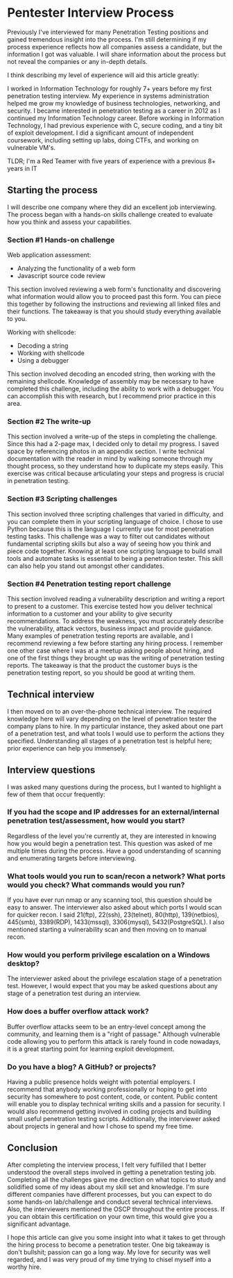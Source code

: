 # Pentester Interview Process

Previously I've interviewed for many Penetration Testing positions and gained tremendous insight into the process. I'm still determining if my process experience reflects how all companies assess a candidate, but the information I got was valuable. I will share information about the process but not reveal the companies or any in-depth details.

I think describing my level of experience will aid this article greatly:

I worked in Information Technology for roughly 7+ years before my first penetration testing interview. My experience in systems administration helped me grow my knowledge of business technologies, networking, and security. I became interested in penetration testing as a career in 2012 as I continued my Information Technology career. Before working in Information Technology, I had previous experience with C, secure coding, and a tiny bit of exploit development. I did a significant amount of independent coursework, including setting up labs, doing CTFs, and working on vulnerable VM's. 

TLDR; I'm a Red Teamer with five years of experience with a previous 8+ years in IT

## Starting the process

I will describe one company where they did an excellent job interviewing. The process began with a hands-on skills challenge created to evaluate how you think and assess your capabilities. 


### Section #1 Hands-on challenge

Web application assessment:
* Analyzing the functionality of a web form
* Javascript source code review

This section involved reviewing a web form's functionality and discovering what information would allow you to proceed past this form. You can piece this together by following the instructions and reviewing all linked files and their functions. The takeaway is that you should study everything available to you.

Working with shellcode:
* Decoding a string
* Working with shellcode
* Using a debugger

This section involved decoding an encoded string, then working with the remaining shellcode. Knowledge of assembly may be necessary to have completed this challenge, including the ability to work with a debugger. You can accomplish this with research, but I recommend prior practice in this area.

### Section #2 The write-up

This section involved a write-up of the steps in completing the challenge. Since this had a 2-page max, I decided only to detail my progress. I saved space by referencing photos in an appendix section. I write technical documentation with the reader in mind by walking someone through my thought process, so they understand how to duplicate my steps easily. This exercise was critical because articulating your steps and progress is crucial in penetration testing.

### Section #3 Scripting challenges

This section involved three scripting challenges that varied in difficulty, and you can complete them in your scripting language of choice. I chose to use Python because this is the language I currently use for most penetration testing tasks. This challenge was a way to filter out candidates without fundamental scripting skills but also a way of seeing how you think and piece code together. Knowing at least one scripting language to build small tools and automate tasks is essential to being a penetration tester. This skill can also help you stand out amongst other candidates.

### Section #4 Penetration testing report challenge

This section involved reading a vulnerability description and writing a report to present to a customer. This exercise tested how you deliver technical information to a customer and your ability to give security recommendations. To address the weakness, you must accurately describe the vulnerability, attack vectors, business impact and provide guidance. Many examples of penetration testing reports are available, and I recommend reviewing a few before starting any hiring process. I remember one other case where I was at a meetup asking people about hiring, and one of the first things they brought up was the writing of penetration testing reports. The takeaway is that the product the customer buys is the penetration testing report, so you should be good at writing them.

## Technical interview
I then moved on to an over-the-phone technical interview. The required knowledge here will vary depending on the level of penetration tester the company plans to hire. In my particular instance, they asked about one part of a penetration test, and what tools I would use to perform the actions they specified. Understanding all stages of a penetration test is helpful here; prior experience can help you immensely.

## Interview questions
I was asked many questions during the process, but I wanted to highlight a few of them that occur frequently:

### If you had the scope and IP addresses for an external/internal penetration test/assessment, how would you start?

Regardless of the level you're currently at, they are interested in knowing how you would begin a penetration test. This question was asked of me multiple times during the process. Have a good understanding of scanning and enumerating targets before interviewing.

### What tools would you run to scan/recon a network? What ports would you check? What commands would you run?

If you have ever run nmap or any scanning tool, this question should be easy to answer. The interviewer also asked about which ports I would scan for quicker recon. I said 21(ftp), 22(ssh), 23(telnet), 80(http), 139(netbios), 445(smb), 3389(RDP), 1433(mssql), 3306(mysql), 5432(PostgreSQL). I also mentioned starting a vulnerability scan and then moving on to manual recon.

### How would you perform privilege escalation on a Windows desktop?

The interviewer asked about the privilege escalation stage of a penetration test. However, I would expect that you may be asked questions about any stage of a penetration test during an interview.

### How does a buffer overflow attack work?

Buffer overflow attacks seem to be an entry-level concept among the community, and learning them is a "right of passage." Although vulnerable code allowing you to perform this attack is rarely found in code nowadays, it is a great starting point for learning exploit development.

### Do you have a blog? A GitHub? or projects?

Having a public presence holds weight with potential employers. I recommend that anybody working professionally or hoping to get into security has somewhere to post content, code, or content. Public content will enable you to display technical writing skills and a passion for security. I would also recommend getting involved in coding projects and building small useful penetration testing scripts. Additionally, the interviewer asked about projects in general and how I chose to spend my free time.

## Conclusion
After completing the interview process, I felt very fulfilled that I better understood the overall steps involved in getting a penetration testing job. Completing all the challenges gave me direction on what topics to study and solidified some of my ideas about my skill set and knowledge. I'm sure different companies have different processes, but you can expect to do some hands-on lab/challenge and conduct several technical interviews. Also, the interviewers mentioned the OSCP throughout the entire process. If you can obtain this certification on your own time, this would give you a significant advantage.

I hope this article can give you some insight into what it takes to get through the hiring process to become a penetration tester. One big takeaway is don't bullshit; passion can go a long way. My love for security was well regarded, and I was very proud of my time trying to chisel myself into a worthy hire.
